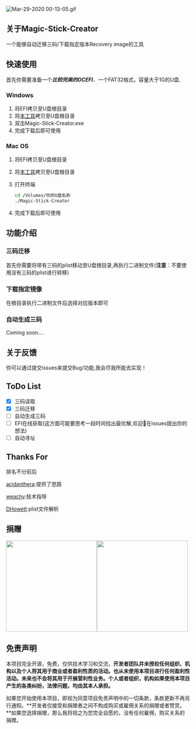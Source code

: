 ![Mar-29-2020 00-13-05.gif](https://i.loli.net/2020/03/29/I1kQhAZyH9NYiPs.gif)

## 关于Magic-Stick-Creator

一个能够自动迁移三码/下载指定版本Recovery image的工具

## 快速使用

首先你需要准备一个***比较完美的OCEFI***、一个FAT32格式，容量大于1G的U盘.

### Windows

1. 将EFI拷贝至U盘根目录
2. 将[本工具](https://github.com/Max-Cheng/Magic-Stick-Creator/releases)拷贝至U盘根目录
3. 双击Magic-Stick-Creator.exe
4. 完成下载后即可使用

### Mac OS

1. 将EFI拷贝至U盘根目录

2. 将[本工具](https://github.com/Max-Cheng/Magic-Stick-Creator/releases)拷贝至U盘根目录

3. 打开终端

   ```bash
   cd /Volumes/你的U盘名称
   ./Magic-Stick-Creator
   ```

4. 完成下载后即可使用

## 功能介绍

### 三码迁移

首先你需要将带有三码的plist移动至U盘根目录,再执行二进制文件(**注意**：不要使用没有三码的plist进行转移)

### 下载指定镜像

在根目录执行二进制文件后选择对应版本即可

### 自动生成三码

Coming soon....

## 关于反馈

你可以通过提交issues来提交Bug/功能,我会尽我所能去实现！

## ToDo List

- [x] 三码读取
- [x] 三码迁移
- [ ] 自动生成三码
- [ ] EFI在线获取(这方面可能要思考一段时间找出最优解,欢迎👏在issues提出你的想法)
- [ ] 自动寻址

## Thanks For

排名不分前后

[acidanthera](https://github.com/acidanthera):提供了思路

[weachy](https://www.jianshu.com/u/82ec04331356):技术指导

[DHowett](https://github.com/DHowett):plist文件解析

## 捐赠

<img src="https://i.loli.net/2020/03/29/rxiF74MC2c5UePq.jpg" width="249.2"><img src="https://i.loli.net/2020/03/29/cG6i4UvrjfJmOSA.jpg" width="249.2"  >

## 免责声明

本项目完全开源，免费，仅供技术学习和交流，**开发者团队并未授权任何组织、机构以及个人将其用于商业或者盈利性质的活动。也从未使用本项目进行任何盈利性活动。未来也不会将其用于开展营利性业务。个人或者组织，机构如果使用本项目产生的各类纠纷，法律问题，均由其本人承担。**

如果您开始使用本项目，即视为同意项目免责声明中的一切条款，条款更新不再另行通知。**开发者仅接受和捐赠者之间不构成购买或雇佣关系的捐赠或者赞赏。**如果您选择捐赠，那么我将视之为您完全自愿的，没有任何雇佣，购买关系的捐赠。
